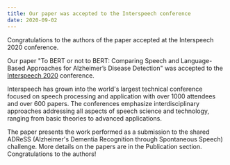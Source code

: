 ```yaml
---
title: Our paper was accepted to the Interspeech conference
date: 2020-09-02
---
```


Congratulations to the authors of the paper accepted at the Interspeech 2020 conference.

<!--more-->

Our paper "To BERT or not to BERT: Comparing Speech and Language-Based Approaches for Alzheimer’s Disease Detection" was accepted to the [Interspeech 2020](http://www.interspeech2020.org/About/About_the_Conference/) conference.

Interspeech has grown into the world's largest technical conference focused on speech processing and application with over 1000 attendees and over 600 papers. The conferences emphasize interdisciplinary approaches addressing all aspects of speech science and technology, ranging from basic theories to advanced applications. 

The paper presents the work performed as a submission to the shared ADReSS (Alzheimer's Dementia Recognition through Spontaneous Speech) challenge. More details on the papers are in the Publication section. Congratulations to the authors!